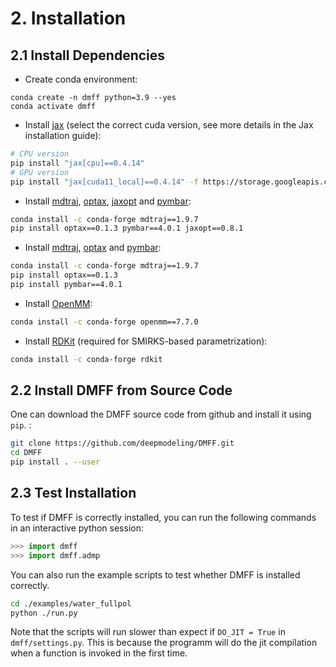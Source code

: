 # 2. Installation
## 2.1 Install Dependencies
+ Create conda environment:
```
conda create -n dmff python=3.9 --yes
conda activate dmff
```
+ Install [jax](https://github.com/google/jax) (select the correct cuda version, see more details in the Jax installation guide):
```bash
# CPU version
pip install "jax[cpu]==0.4.14"
# GPU version
pip install "jax[cuda11_local]==0.4.14" -f https://storage.googleapis.com/jax-releases/jax_cuda_releases.html
```
+ Install [mdtraj](https://github.com/mdtraj/mdtraj), [optax](https://github.com/deepmind/optax), [jaxopt](https://github.com/google/jaxopt) and [pymbar](https://github.com/choderalab/pymbar):
```bash
conda install -c conda-forge mdtraj==1.9.7
pip install optax==0.1.3 pymbar==4.0.1 jaxopt==0.8.1
```
+ Install [mdtraj](https://github.com/mdtraj/mdtraj), [optax](https://github.com/deepmind/optax) and [pymbar](https://github.com/choderalab/pymbar):
```bash
conda install -c conda-forge mdtraj==1.9.7
pip install optax==0.1.3
pip install pymbar==4.0.1
```
+ Install [OpenMM](https://openmm.org/):
```bash
conda install -c conda-forge openmm==7.7.0
```
+ Install [RDKit](https://www.rdkit.org/) (required for SMIRKS-based parametrization):
```bash
conda install -c conda-forge rdkit
```
## 2.2 Install DMFF from Source Code
One can download the DMFF source code from github and install it using `pip`. :
```bash
git clone https://github.com/deepmodeling/DMFF.git
cd DMFF
pip install . --user
```

## 2.3 Test Installation
To test if DMFF is correctly installed, you can run the following commands in an interactive python session:
```python
>>> import dmff
>>> import dmff.admp
```

You can also run the example scripts to test whether DMFF is installed correctly.
```bash
cd ./examples/water_fullpol
python ./run.py

```
Note that the scripts will run slower than expect if `DO_JIT = True` in `dmff/settings.py`. This is because the programm will do the jit compilation when a function is invoked in the first time.
